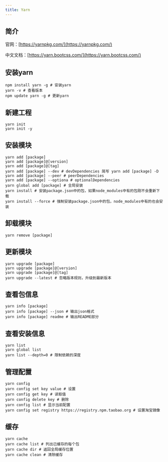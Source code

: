 ```yaml
---
title: Yarn
---
```


## 简介

官网：[https://yarnpkg.com/](https://yarnpkg.com/)

中文文档：[https://yarn.bootcss.com/](https://yarn.bootcss.com/)

## 安装yarn

```shell
npm install yarn -g # 安装yarn
yarn -v # 查看版本
npm update yarn -g # 更新yarn
```

## 新建工程

```shell
yarn init 
yarn init -y
```

## 安装模块

```shell
yarn add [package]
yarn add [package]@[version]
yarn add [package]@[tag]
yarn add [package] --dev # devDependencies 简写 yarn add [package] -D
yarn add [package] --peer # peerDependencies
yarn add [package] --optiona # optionalDependencies
yarn global add [package] # 全局安装
yarn install # 安装package.json中的包，如果node_modules中有的包刚不会重新下载
yarn install --force # 强制安装package.json中的包，node_modules中有的也会安装
```

## 卸载模块

```shell
yarn remove [package]
```

## 更新模块

```shell
yarn upgrade [package]
yarn upgrade [package]@[version]
yarn upgrade [package]@[tag]
yarn upgrade --latest # 忽略版本规则，升级到最新版本
```

## 查看包信息

```shell
yarn info [package]
yarn info [package] --json # 输出json格式
yarn info [package] readme # 输出README部分
```

## 查看安装信息

```shell
yarn list
yarn global list 
yarn list --depth=0 # 限制依赖的深度
```

## 管理配置

```shell
yarn config
yarn config set key value # 设置
yarn config get key # 读取值
yarn config delete key # 删除
yarn config list # 显示当前配置
yarn config set registry https://registry.npm.taobao.org # 设置淘宝镜像
```

## 缓存

```shell
yarn cache
yarn cache list # 列出已缓存的每个包
yarn cache dir # 返回全局缓存位置
yarn cache clean # 清除缓存
```
